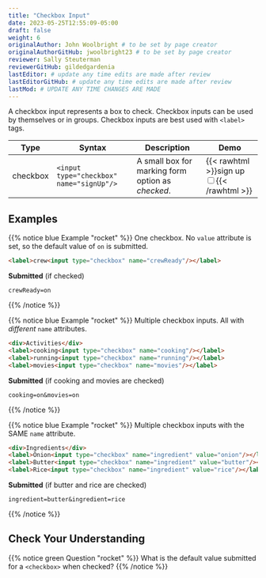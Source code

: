 ```yaml
---
title: "Checkbox Input"
date: 2023-05-25T12:55:09-05:00
draft: false
weight: 6
originalAuthor: John Woolbright # to be set by page creator
originalAuthorGitHub: jwoolbright23 # to be set by page creator
reviewer: Sally Steuterman 
reviewerGitHub: gildedgardenia 
lastEditor: # update any time edits are made after review
lastEditorGitHub: # update any time edits are made after review
lastMod: # UPDATE ANY TIME CHANGES ARE MADE
---
```


A checkbox input represents a box to check. Checkbox inputs can be
used by themselves or in groups. Checkbox inputs are best used with `<label>` tags.

| Type     | Syntax                                       | Description                                  | Demo                                              |
|----------|----------------------------------------------|----------------------------------------------|---------------------------------------------------|
| checkbox | `<input type="checkbox" name="signUp"/>`    | A small box for marking form option as *checked*. | {{< rawhtml >}}<label>sign up<input type="checkbox" name="signUp"/></label>{{< /rawhtml >}} |


## Examples

{{% notice blue Example "rocket" %}}
One checkbox. No `value` attribute is set, so the default value of `on` is submitted.

```html
<label>crew<input type="checkbox" name="crewReady"/></label>
```

**Submitted** (if checked)

```console
crewReady=on
```
{{% /notice %}}

{{% notice blue Example "rocket" %}}
Multiple checkbox inputs. All with *different* `name` attributes.

```html
<div>Activities</div>
<label>cooking<input type="checkbox" name="cooking"/></label>
<label>running<input type="checkbox" name="running"/></label>
<label>movies<input type="checkbox" name="movies"/></label>
```

**Submitted** (if cooking and movies are checked)

```console
cooking=on&movies=on
```
{{% /notice %}}

{{% notice blue Example "rocket" %}}
Multiple checkbox inputs with the SAME `name` attribute.

```html
<div>Ingredients</div>
<label>Onion<input type="checkbox" name="ingredient" value="onion"/></label>
<label>Butter<input type="checkbox" name="ingredient" value="butter"/></label>
<label>Rice<input type="checkbox" name="ingredient" value="rice"/></label>
```

**Submitted** (if butter and rice are checked)

```console
ingredient=butter&ingredient=rice
```
{{% /notice %}}

## Check Your Understanding

{{% notice green Question "rocket" %}}
What is the default value submitted for a `<checkbox>` when checked?
{{% /notice %}}